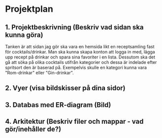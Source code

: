 # Projektplan

## 1. Projektbeskrivning (Beskriv vad sidan ska kunna göra)

Tanken är att sidan jag gör ska vara en hemsida likt en receptsamling fast för cocktails/drinkar. Man ska kunna skapa konton att logga in med, lägga upp recept på drinkar och spara sina favoriter i en lista. Dessutom ska det gå att söka på olika cocktails utifrån kategorier och dessa är indelade efter spritsort den är baserad på. Exempelvis skulle en kategori kunna vara "Rom-drinkar" eller "Gin-drinkar".

## 2. Vyer (visa bildskisser på dina sidor)
## 3. Databas med ER-diagram (Bild)
## 4. Arkitektur (Beskriv filer och mappar - vad gör/inehåller de?)
